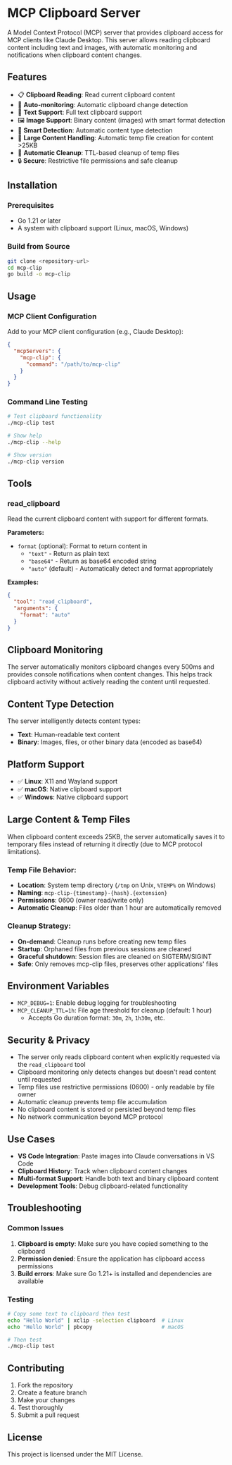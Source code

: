 # MCP Clipboard Server

A Model Context Protocol (MCP) server that provides clipboard access for MCP clients like Claude Desktop. This server allows reading clipboard content including text and images, with automatic monitoring and notifications when clipboard content changes.

## Features

- 📋 **Clipboard Reading**: Read current clipboard content
- 🔄 **Auto-monitoring**: Automatic clipboard change detection
- 📝 **Text Support**: Full text clipboard support
- 🖼️ **Image Support**: Binary content (images) with smart format detection
- 🎯 **Smart Detection**: Automatic content type detection
- 📁 **Large Content Handling**: Automatic temp file creation for content >25KB
- 🧹 **Automatic Cleanup**: TTL-based cleanup of temp files
- 🔒 **Secure**: Restrictive file permissions and safe cleanup

## Installation

### Prerequisites

- Go 1.21 or later
- A system with clipboard support (Linux, macOS, Windows)

### Build from Source

```bash
git clone <repository-url>
cd mcp-clip
go build -o mcp-clip
```

## Usage

### MCP Client Configuration

Add to your MCP client configuration (e.g., Claude Desktop):

```json
{
  "mcpServers": {
    "mcp-clip": {
      "command": "/path/to/mcp-clip"
    }
  }
}
```

### Command Line Testing

```bash
# Test clipboard functionality
./mcp-clip test

# Show help
./mcp-clip --help

# Show version
./mcp-clip version
```

## Tools

### read_clipboard

Read the current clipboard content with support for different formats.

**Parameters:**
- `format` (optional): Format to return content in
  - `"text"` - Return as plain text
  - `"base64"` - Return as base64 encoded string
  - `"auto"` (default) - Automatically detect and format appropriately

**Examples:**
```json
{
  "tool": "read_clipboard",
  "arguments": {
    "format": "auto"
  }
}
```

## Clipboard Monitoring

The server automatically monitors clipboard changes every 500ms and provides console notifications when content changes. This helps track clipboard activity without actively reading the content until requested.

## Content Type Detection

The server intelligently detects content types:
- **Text**: Human-readable text content
- **Binary**: Images, files, or other binary data (encoded as base64)

## Platform Support

- ✅ **Linux**: X11 and Wayland support
- ✅ **macOS**: Native clipboard support
- ✅ **Windows**: Native clipboard support

## Large Content & Temp Files

When clipboard content exceeds 25KB, the server automatically saves it to temporary files instead of returning it directly (due to MCP protocol limitations).

### Temp File Behavior:
- **Location**: System temp directory (`/tmp` on Unix, `%TEMP%` on Windows)
- **Naming**: `mcp-clip-{timestamp}-{hash}.{extension}`
- **Permissions**: 0600 (owner read/write only)
- **Automatic Cleanup**: Files older than 1 hour are automatically removed

### Cleanup Strategy:
- **On-demand**: Cleanup runs before creating new temp files
- **Startup**: Orphaned files from previous sessions are cleaned
- **Graceful shutdown**: Session files are cleaned on SIGTERM/SIGINT
- **Safe**: Only removes mcp-clip files, preserves other applications' files

## Environment Variables

- `MCP_DEBUG=1`: Enable debug logging for troubleshooting
- `MCP_CLEANUP_TTL=1h`: File age threshold for cleanup (default: 1 hour)
  - Accepts Go duration format: `30m`, `2h`, `1h30m`, etc.

## Security & Privacy

- The server only reads clipboard content when explicitly requested via the `read_clipboard` tool
- Clipboard monitoring only detects changes but doesn't read content until requested
- Temp files use restrictive permissions (0600) - only readable by file owner
- Automatic cleanup prevents temp file accumulation
- No clipboard content is stored or persisted beyond temp files
- No network communication beyond MCP protocol

## Use Cases

- **VS Code Integration**: Paste images into Claude conversations in VS Code
- **Clipboard History**: Track when clipboard content changes
- **Multi-format Support**: Handle both text and binary clipboard content
- **Development Tools**: Debug clipboard-related functionality

## Troubleshooting

### Common Issues

1. **Clipboard is empty**: Make sure you have copied something to the clipboard
2. **Permission denied**: Ensure the application has clipboard access permissions
3. **Build errors**: Make sure Go 1.21+ is installed and dependencies are available

### Testing

```bash
# Copy some text to clipboard then test
echo "Hello World" | xclip -selection clipboard  # Linux
echo "Hello World" | pbcopy                      # macOS

# Then test
./mcp-clip test
```

## Contributing

1. Fork the repository
2. Create a feature branch
3. Make your changes
4. Test thoroughly
5. Submit a pull request

## License

This project is licensed under the MIT License.
